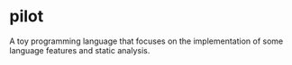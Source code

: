 # pilot
A toy programming language that focuses on the implementation of some language features and static analysis.
